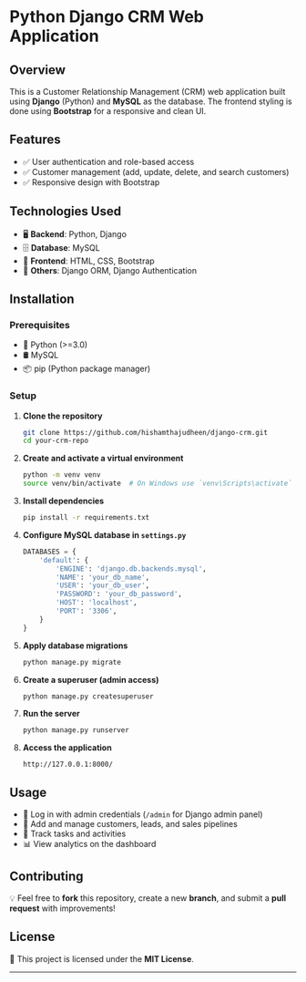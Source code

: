 # Python Django CRM Web Application  

## Overview  
This is a Customer Relationship Management (CRM) web application built using **Django** (Python) and **MySQL** as the database. The frontend styling is done using **Bootstrap** for a responsive and clean UI.  

## Features  
- ✅ User authentication and role-based access  
- ✅ Customer management (add, update, delete, and search customers)    
- ✅ Responsive design with Bootstrap  

## Technologies Used  
- 🖥 **Backend**: Python, Django  
- 🗄 **Database**: MySQL  
- 🎨 **Frontend**: HTML, CSS, Bootstrap  
- 🔗 **Others**: Django ORM, Django Authentication  

## Installation  

### Prerequisites  
- 🐍 Python (>=3.0)  
- 🛢 MySQL  
- 📦 pip (Python package manager)  

### Setup  
1. **Clone the repository**  
   ```sh  
   git clone https://github.com/hishamthajudheen/django-crm.git  
   cd your-crm-repo  
   ```  

2. **Create and activate a virtual environment**  
   ```sh  
   python -m venv venv  
   source venv/bin/activate  # On Windows use `venv\Scripts\activate`  
   ```  

3. **Install dependencies**  
   ```sh  
   pip install -r requirements.txt  
   ```  

4. **Configure MySQL database in `settings.py`**  
   ```python  
   DATABASES = {  
       'default': {  
           'ENGINE': 'django.db.backends.mysql',  
           'NAME': 'your_db_name',  
           'USER': 'your_db_user',  
           'PASSWORD': 'your_db_password',  
           'HOST': 'localhost',  
           'PORT': '3306',  
       }  
   }  
   ```  

5. **Apply database migrations**  
   ```sh  
   python manage.py migrate  
   ```  

6. **Create a superuser (admin access)**  
   ```sh  
   python manage.py createsuperuser  
   ```  

7. **Run the server**  
   ```sh  
   python manage.py runserver  
   ```  

8. **Access the application**  
   ```
   http://127.0.0.1:8000/  
   ```  

## Usage  
- 🔑 Log in with admin credentials (`/admin` for Django admin panel)  
- 👥 Add and manage customers, leads, and sales pipelines  
- 📅 Track tasks and activities  
- 📊 View analytics on the dashboard  

## Contributing  
💡 Feel free to **fork** this repository, create a new **branch**, and submit a **pull request** with improvements!  

## License  
📜 This project is licensed under the **MIT License**.  

---
